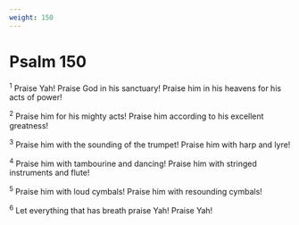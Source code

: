 ```yaml
---
weight: 150
---
```


# Psalm 150

<sup>1</sup> Praise Yah! Praise God in his sanctuary! Praise him in his heavens for his acts of power! 

<sup>2</sup> Praise him for his mighty acts! Praise him according to his excellent greatness! 

<sup>3</sup> Praise him with the sounding of the trumpet! Praise him with harp and lyre! 

<sup>4</sup> Praise him with tambourine and dancing! Praise him with stringed instruments and flute! 

<sup>5</sup> Praise him with loud cymbals! Praise him with resounding cymbals! 

<sup>6</sup> Let everything that has breath praise Yah! Praise Yah! 

